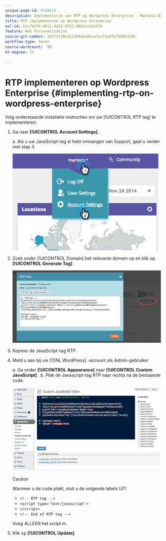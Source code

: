```yaml
---
unique-page-id: 4720215
description: Implementatie van RTP op Wordpress Enterprise - Marketo Docs - Productdocumentatie
title: RTP implementeren op Wordpress Enterprise
exl-id: 61cfd3f8-0811-4352-9752-0081ce19257b
feature: Web Personalization
source-git-commit: 26573c20c411208e5a01aa7ec73a97e7208b35d5
workflow-type: tm+mt
source-wordcount: '95'
ht-degree: 1%

---
```


# RTP implementeren op Wordpress Enterprise {#implementing-rtp-on-wordpress-enterprise}

Volg onderstaande installatie-instructies om uw [!UICONTROL RTP tag] te implementeren:

1. Ga naar **[!UICONTROL Account Settings]** .

   a. Als u uw JavaScript-tag al hebt ontvangen van Support, gaat u verder met stap 3.

   ![](assets/image2014-11-30-15-3a19-3a21-3.png)

1. Zoek onder [!UICONTROL Domain] het relevante domein op en klik op **[!UICONTROL Generate Tag]** .

   ![](assets/image2014-11-30-15-3a20-3a17-3.png)

1. Kopieer de JavaScript-tag RTP.

1. Meld u aan bij uw [!DNL WordPress] -account als Admin-gebruiker

   a. Ga onder **[!UICONTROL Appearance]** naar **[!UICONTROL Custom JavaScript]** .
b. Plak de Javascript-tag RTP naar rechts na de bestaande code.

   ![](assets/image2014-12-3-17-3a51-3a46.png)

   >[!CAUTION]
   >
   >Wanneer u de code plakt, sluit u de volgende labels UIT:
   >
   >* `<!-- RTP tag -->`
   >* `<script type='text/javascript'>`
   >* `</script>`
   >* `<!-- End of RTP tag -->`
   >
   >Voeg ALLEEN het script in.

1. Klik op **[!UICONTROL Update]**.
